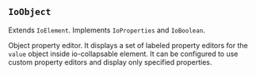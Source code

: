 ## `IoObject`

Extends `IoElement`. Implements `IoProperties` and `IoBoolean`.

Object property editor. It displays a set of labeled property editors for the `value` object inside io-collapsable element. It can be configured to use custom property editors and display only specified properties.

<io-element-demo element="io-object" properties='{"expanded": true, "label": "Custom Object Label", "labeled": true, "value": {"hello": "world"}}'></io-element-demo>